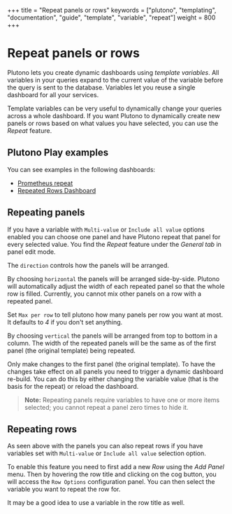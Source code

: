 +++
title = "Repeat panels or rows"
keywords = ["plutono", "templating", "documentation", "guide", "template", "variable", "repeat"]
weight = 800
+++

# Repeat panels or rows

Plutono lets you create dynamic dashboards using _template variables_. All variables in your queries expand to the current value of the variable before the query is sent to the database. Variables let you reuse a single dashboard for all your services.

Template variables can be very useful to dynamically change your queries across a whole dashboard. If you want
Plutono to dynamically create new panels or rows based on what values you have selected, you can use the _Repeat_ feature.

## Plutono Play examples

You can see examples in the following dashboards:

- [Prometheus repeat](https://play.plutono.org/d/000000036/prometheus-repeat)
- [Repeated Rows Dashboard](https://play.plutono.org/d/000000153/repeat-rows)

## Repeating panels

If you have a variable with `Multi-value` or `Include all value` options enabled you can choose one panel and have Plutono repeat that panel
for every selected value. You find the _Repeat_ feature under the _General tab_ in panel edit mode.

The `direction` controls how the panels will be arranged.

By choosing `horizontal` the panels will be arranged side-by-side. Plutono will automatically adjust the width
of each repeated panel so that the whole row is filled. Currently, you cannot mix other panels on a row with a repeated
panel.

Set `Max per row` to tell plutono how many panels per row you want at most. It defaults to _4_ if you don't set anything.

By choosing `vertical` the panels will be arranged from top to bottom in a column. The width of the repeated panels will be the same as of the first panel (the original template) being repeated.

Only make changes to the first panel (the original template). To have the changes take effect on all panels you need to trigger a dynamic dashboard re-build.
You can do this by either changing the variable value (that is the basis for the repeat) or reload the dashboard.

> **Note:** Repeating panels require variables to have one or more items selected; you cannot repeat a panel zero times to hide it.

## Repeating rows

As seen above with the panels you can also repeat rows if you have variables set with `Multi-value` or
`Include all value` selection option.

To enable this feature you need to first add a new _Row_ using the _Add Panel_ menu. Then by hovering the row title and
clicking on the cog button, you will access the `Row Options` configuration panel. You can then select the variable
you want to repeat the row for.

It may be a good idea to use a variable in the row title as well.

